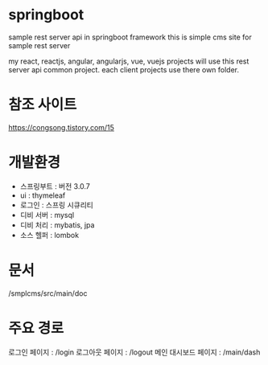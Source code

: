 # springboot
sample rest server api in springboot framework
this is simple cms site for sample rest server

my react, reactjs, angular, angularjs, vue, vuejs projects will use this rest server api common project.
each client projects use there own folder.

# 참조 사이트
https://congsong.tistory.com/15

# 개발환경
- 스프링부트 : 버전 3.0.7
- ui : thymeleaf
- 로그인 : 스프링 시큐리티
- 디비 서버 : mysql
- 디비 처리 : mybatis, jpa
- 소스 헬퍼 : lombok

# 문서
/smplcms/src/main/doc

# 주요 경로
로그인 페이지 : /login
로그아웃 페이지 : /logout
메인 대시보드 페이지 : /main/dash
